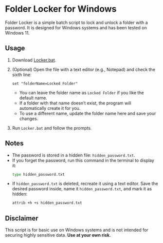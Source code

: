 # Folder Locker for Windows

Folder Locker is a simple batch script to lock and unlock a folder with a password. It is designed for Windows systems and has been tested on Windows 11.

## Usage

1. Download [Locker.bat](https://github.com/Charly-62/WindowsFolderLocker/blob/main/Locker.bat).

2. (Optional) Open the file with a text editor (e.g., Notepad) and check the sixth line:

   ```batch
   set "folderName=Locked Folder"
   ```

   - You can leave the folder name as `Locked Folder` if you like the default name.
   - If a folder with that name doesn’t exist, the program will automatically create it for you.
   - To use a different name, update the folder name here and save your changes.

3. Run `Locker.bat` and follow the prompts.

## Notes

- The password is stored in a hidden file: `hidden_password.txt`.
- If you forget the password, run this command in the terminal to display it:
  ```bash
  type hidden_password.txt
  ```
- If `hidden_password.txt` is deleted, recreate it using a text editor. Save the desired password inside, name it `hidden_password.txt`, and mark it as hidden:
  ```bash
  attrib +h +s hidden_password.txt
  ```

## Disclaimer

This script is for basic use on Windows systems and is not intended for securing highly sensitive data. **Use at your own risk.**

